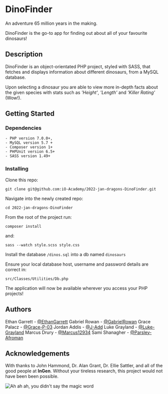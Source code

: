 # DinoFinder

An adventure 65 million years in the making.

DinoFinder is the go-to app for finding out about all of your favourite dinosaurs!

## Description
DinoFinder is an object-orientated PHP project, styled with SASS, that fetches and displays information about different dinosaurs, from a MySQL database.

Upon selecting a dinosaur you are able to view more in-depth facts about the given species with stats such as *'Height'*, *'Length'* and *'Killer Rating'* (Wow!).

## Getting Started

### Dependencies

    - PHP version 7.0.0+, 
    - MySQL version 5.7 + 
    - Composer version 1+
    - PHPUnit version 6.5+
    - SASS version 1.49+

### Installing
Clone this repo:
```
git clone git@github.com:iO-Academy/2022-jan-dragons-DinoFinder.git
```

Navigate into the newly created repo:
```
cd 2022-jan-dragons-DinoFinder
```
From the root of the project run:
```
composer install
```
and:
```
sass --watch style.scss style.css
```


Install the database ```/dinos.sql``` into a db named ```dinosaurs```

Ensure your local database host, username and password details are correct in:
```
src/Classes/Utilities/Db.php
```

The application will now be available wherever you access your PHP projects!




## Authors

Ethan Garrett - [@EthanGarrett](https://github.com/ethan-garrett)
Gabriel Rowan - [@GabrielRowan](https://github.com/gabrielrowan)
Grace Palacz - [@Grace-P-03](https://github.com/grace-p-03)
Jordan Addis - [@J-Add](https://github.com/j-add)
Luke Grayland - [@Luke-Grayland](https://github.com/luke-grayland)
Marcus Drury - [@Marcus12934](https://github.com/Marcus12934)
Sami Shanagher - [@Parsley-Afroman](https://github.com/Parsley-Afroman)



## Acknowledgements

With thanks to John Hammond, Dr. Alan Grant, Dr. Ellie Sattler, and all of the good people at **InGen**. Without your tireless research, this project would not have been been possible.

![Ah ah ah, you didn't say the magic word](https://static.wikia.nocookie.net/jurassicpark/images/b/b3/Ahahahreal.gif)


